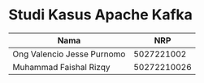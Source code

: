 # Studi Kasus Apache Kafka

| Nama | NRP |
| --- | --- |
| Ong Valencio Jesse Purnomo| 5027221002 
| Muhammad Faishal Rizqy | 50272210026